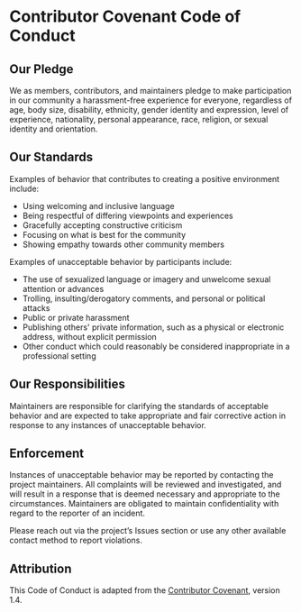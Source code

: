 # Contributor Covenant Code of Conduct

## Our Pledge

We as members, contributors, and maintainers pledge to make participation in our community a harassment-free experience for everyone, regardless of age, body size, disability, ethnicity, gender identity and expression, level of experience, nationality, personal appearance, race, religion, or sexual identity and orientation.

## Our Standards

Examples of behavior that contributes to creating a positive environment include:
- Using welcoming and inclusive language
- Being respectful of differing viewpoints and experiences
- Gracefully accepting constructive criticism
- Focusing on what is best for the community
- Showing empathy towards other community members

Examples of unacceptable behavior by participants include:
- The use of sexualized language or imagery and unwelcome sexual attention or advances
- Trolling, insulting/derogatory comments, and personal or political attacks
- Public or private harassment
- Publishing others' private information, such as a physical or electronic address, without explicit permission
- Other conduct which could reasonably be considered inappropriate in a professional setting

## Our Responsibilities

Maintainers are responsible for clarifying the standards of acceptable behavior and are expected to take appropriate and fair corrective action in response to any instances of unacceptable behavior.

## Enforcement

Instances of unacceptable behavior may be reported by contacting the project maintainers. All complaints will be reviewed and investigated, and will result in a response that is deemed necessary and appropriate to the circumstances. Maintainers are obligated to maintain confidentiality with regard to the reporter of an incident.

Please reach out via the project’s Issues section or use any other available contact method to report violations.


## Attribution

This Code of Conduct is adapted from the [Contributor Covenant](https://www.contributor-covenant.org/), version 1.4.
